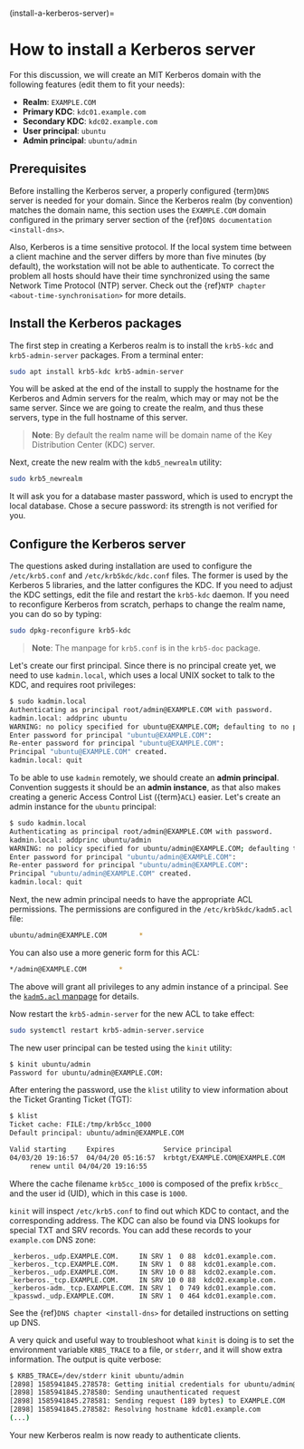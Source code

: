(install-a-kerberos-server)=
# How to install a Kerberos server

For this discussion, we will create an MIT Kerberos domain with the following features (edit them to fit your needs):

- **Realm**: `EXAMPLE.COM`
- **Primary KDC**: `kdc01.example.com`
- **Secondary KDC**: `kdc02.example.com`
- **User principal**: `ubuntu`
- **Admin principal**: `ubuntu/admin`

## Prerequisites

Before installing the Kerberos server, a properly configured {term}`DNS` server is needed for your domain. Since the Kerberos realm (by convention) matches the domain name, this section uses the `EXAMPLE.COM` domain configured in the primary server section of the {ref}`DNS documentation <install-dns>`.

Also, Kerberos is a time sensitive protocol. If the local system time between a client machine and the server differs by more than five minutes (by default), the workstation will not be able to authenticate. To correct the problem all hosts should have their time synchronized using the same Network Time Protocol (NTP) server. Check out the {ref}`NTP chapter <about-time-synchronisation>` for more details.

## Install the Kerberos packages

The first step in creating a Kerberos realm is to install the `krb5-kdc` and `krb5-admin-server` packages. From a terminal enter:

```bash
sudo apt install krb5-kdc krb5-admin-server
```

You will be asked at the end of the install to supply the hostname for the Kerberos and Admin servers for the realm, which may or may not be the same server. Since we are going to create the realm, and thus these servers, type in the full hostname of this server.

> **Note**:
> By default the realm name will be domain name of the Key Distribution Center (KDC) server.

Next, create the new realm with the `kdb5_newrealm` utility:

```bash
sudo krb5_newrealm
```

It will ask you for a database master password, which is used to encrypt the local database. Chose a secure password: its strength is not verified for you.

## Configure the Kerberos server

The questions asked during installation are used to configure the `/etc/krb5.conf` and `/etc/krb5kdc/kdc.conf` files. The former is used by the Kerberos 5 libraries, and the latter configures the KDC. If you need to adjust the KDC settings, edit the file and restart the `krb5-kdc` daemon. If you need to reconfigure Kerberos from scratch, perhaps to change the realm name, you can do so by typing:

```bash
sudo dpkg-reconfigure krb5-kdc
```

> **Note**:
> The manpage for `krb5.conf` is in the `krb5-doc` package.

Let's create our first principal. Since there is no principal create yet, we need to use `kadmin.local`, which uses a local UNIX socket to talk to the KDC, and requires root privileges:

```bash
$ sudo kadmin.local
Authenticating as principal root/admin@EXAMPLE.COM with password.
kadmin.local: addprinc ubuntu
WARNING: no policy specified for ubuntu@EXAMPLE.COM; defaulting to no policy
Enter password for principal "ubuntu@EXAMPLE.COM": 
Re-enter password for principal "ubuntu@EXAMPLE.COM": 
Principal "ubuntu@EXAMPLE.COM" created.
kadmin.local: quit
```

To be able to use `kadmin` remotely, we should create an **admin principal**. Convention suggests it should be an **admin instance**, as that also makes creating a generic Access Control List ({term}`ACL`) easier. Let's create an admin instance for the `ubuntu` principal:

```bash
$ sudo kadmin.local
Authenticating as principal root/admin@EXAMPLE.COM with password.
kadmin.local: addprinc ubuntu/admin
WARNING: no policy specified for ubuntu/admin@EXAMPLE.COM; defaulting to no policy
Enter password for principal "ubuntu/admin@EXAMPLE.COM": 
Re-enter password for principal "ubuntu/admin@EXAMPLE.COM": 
Principal "ubuntu/admin@EXAMPLE.COM" created.
kadmin.local: quit
```

Next, the new admin principal needs to have the appropriate ACL permissions. The permissions are configured in the `/etc/krb5kdc/kadm5.acl` file:

```bash
ubuntu/admin@EXAMPLE.COM        *
```

You can also use a more generic form for this ACL:

```bash
*/admin@EXAMPLE.COM        *
```

The above will grant all privileges to any admin instance of a principal. See the [`kadm5.acl` manpage](http://manpages.ubuntu.com/manpages/jammy/man5/kadm5.acl.5.html) for details.

Now restart the `krb5-admin-server` for the new ACL to take effect:

```bash
sudo systemctl restart krb5-admin-server.service
```

The new user principal can be tested using the `kinit` utility:

```bash
$ kinit ubuntu/admin
Password for ubuntu/admin@EXAMPLE.COM:
```

After entering the password, use the `klist` utility to view information about the Ticket Granting Ticket (TGT):

```bash
$ klist
Ticket cache: FILE:/tmp/krb5cc_1000
Default principal: ubuntu/admin@EXAMPLE.COM

Valid starting     Expires            Service principal
04/03/20 19:16:57  04/04/20 05:16:57  krbtgt/EXAMPLE.COM@EXAMPLE.COM
     renew until 04/04/20 19:16:55
```

Where the cache filename `krb5cc_1000` is composed of the prefix `krb5cc_` and the user id (UID), which in this case is `1000`.

`kinit` will inspect `/etc/krb5.conf` to find out which KDC to contact, and the corresponding address. The KDC can also be found via DNS lookups for special TXT and SRV records. You can add these records to your `example.com` DNS zone:

```text
_kerberos._udp.EXAMPLE.COM.     IN SRV 1  0 88  kdc01.example.com.
_kerberos._tcp.EXAMPLE.COM.     IN SRV 1  0 88  kdc01.example.com.
_kerberos._udp.EXAMPLE.COM.     IN SRV 10 0 88  kdc02.example.com. 
_kerberos._tcp.EXAMPLE.COM.     IN SRV 10 0 88  kdc02.example.com. 
_kerberos-adm._tcp.EXAMPLE.COM. IN SRV 1  0 749 kdc01.example.com.
_kpasswd._udp.EXAMPLE.COM.      IN SRV 1  0 464 kdc01.example.com.
```

See the {ref}`DNS chapter <install-dns>` for detailed instructions on setting up DNS.

A very quick and useful way to troubleshoot what `kinit` is doing is to set the environment variable `KRB5_TRACE` to a file, or `stderr`, and it will show extra information. The output is quite verbose:

```bash
$ KRB5_TRACE=/dev/stderr kinit ubuntu/admin
[2898] 1585941845.278578: Getting initial credentials for ubuntu/admin@EXAMPLE.COM
[2898] 1585941845.278580: Sending unauthenticated request
[2898] 1585941845.278581: Sending request (189 bytes) to EXAMPLE.COM
[2898] 1585941845.278582: Resolving hostname kdc01.example.com
(...)
```

Your new Kerberos realm is now ready to authenticate clients.

